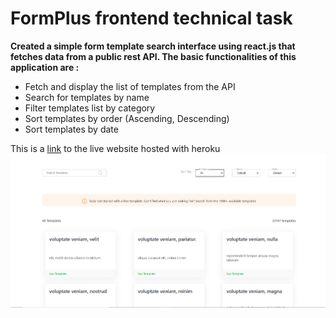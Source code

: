# **FormPlus frontend technical task**

**Created a simple form template search interface using react.js that fetches data from a public rest API. The basic functionalities of this application are :**

- Fetch and display the list of templates from the API
- Search for templates by name
- Filter templates list by category
- Sort templates by order (Ascending, Descending)
- Sort templates by date

This is a [link](https://formplus-live.herokuapp.com/) to the live website hosted with heroku
![screenshot](<https://github.com/Zaid837/formplus/blob/master/src/assets/Screenshot%20(28).png>)
